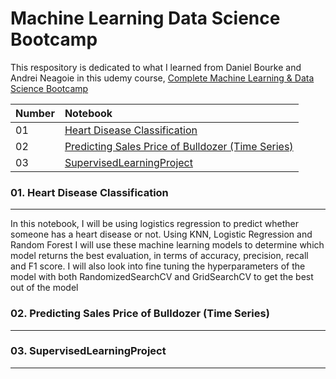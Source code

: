 # Machine Learning Data Science Bootcamp

This respository is dedicated to what I learned from Daniel Bourke and Andrei Neagoie in this udemy course,
[Complete Machine Learning & Data Science Bootcamp](https://www.udemy.com/course/complete-machine-learning-and-data-science-zero-to-mastery/)


| Number |  Notebook 	|
| :---  | :--- 	|
| 01 | [Heart Disease Classification](https://github.com/MHidayatz/Machine_Learning_Data_Science_Bootcamp/blob/main/end-to-end-heart-disease-classification.ipynb) |
| 02 | [Predicting Sales Price of Bulldozer (Time Series)](https://github.com/MHidayatz/Machine_Learning_Data_Science_Bootcamp/blob/main/end-to-end-bulldozer-price-regression%20_.ipynb) |
| 03 | [SupervisedLearningProject](https://github.com/MHidayatz/Machine_Learning_Data_Science_Bootcamp/blob/main/end_to_end_dog_vision.ipynb) |

### 01. Heart Disease Classification
<hr>
</hr>
In this notebook, I will be using logistics regression to predict whether someone has a heart disease or not. Using KNN, Logistic Regression and Random Forest I will use these machine learning models to determine which model returns the best evaluation, in terms of  accuracy, precision, recall and F1 score. I will also look into fine tuning the hyperparameters of the model with both RandomizedSearchCV and GridSearchCV to get the best out of the model


### 02. Predicting Sales Price of Bulldozer (Time Series)
<hr>
</hr>

### 03. SupervisedLearningProject
<hr>
</hr>


